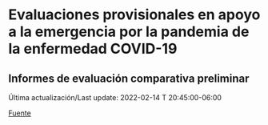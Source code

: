 # Evaluaciones provisionales en apoyo a la emergencia por la pandemia de la enfermedad COVID-19
## Informes de evaluación comparativa preliminar

Última actualización/Last update: 2022-02-14 T 20:45:00-06:00

[Fuente](https://www.gob.mx/salud/documentos/evaluaciones-provisionales-en-apoyo-a-la-emergencia-por-la-pandemia-de-la-enfermedad-covid-19?state=published)
